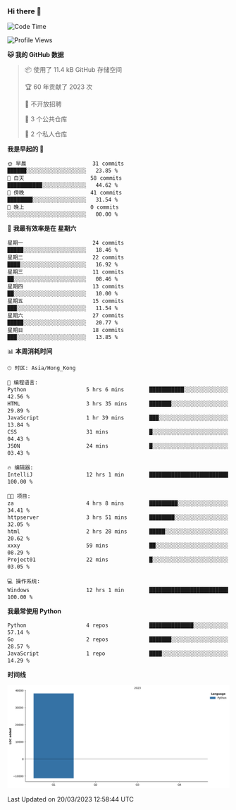### Hi there 👋

<!--
**Mrzqd/Mrzqd** is a ✨ _special_ ✨ repository because its `README.md` (this file) appears on your GitHub profile.

Here are some ideas to get you started:

- 🔭 I’m currently working on ...
- 🌱 I’m currently learning ...
- 👯 I’m looking to collaborate on ...
- 🤔 I’m looking for help with ...
- 💬 Ask me about ...
- 📫 How to reach me: ...
- 😄 Pronouns: ...
- ⚡ Fun fact: ...
-->
<!--START_SECTION:waka-->
![Code Time](http://img.shields.io/badge/Code%20Time-67%20hrs%2037%20mins-blue)

![Profile Views](http://img.shields.io/badge/%E4%B8%AA%E4%BA%BA%E8%B5%84%E6%96%99%E8%A7%82%E7%9C%8B%E6%AC%A1%E6%95%B0-9-blue)

**🐱 我的 GitHub 数据** 

> 📦  使用了 11.4 kB GitHub 存储空间 
 > 
> 🏆 60 年贡献了 2023 次
 > 
> 🚫 不开放招聘
 > 
> 📜 3 个公共仓库 
 > 
> 🔑 2 个私人仓库 
 > 
**我是早起的 🐤** 

```text
🌞 早晨                     31 commits          ██████░░░░░░░░░░░░░░░░░░░   23.85 % 
🌆 白天                     58 commits          ███████████░░░░░░░░░░░░░░   44.62 % 
🌃 傍晚                     41 commits          ████████░░░░░░░░░░░░░░░░░   31.54 % 
🌙 晚上                     0 commits           ░░░░░░░░░░░░░░░░░░░░░░░░░   00.00 % 
```
📅 **我最有效率是在 星期六** 

```text
星期一                      24 commits          █████░░░░░░░░░░░░░░░░░░░░   18.46 % 
星期二                      22 commits          ████░░░░░░░░░░░░░░░░░░░░░   16.92 % 
星期三                      11 commits          ██░░░░░░░░░░░░░░░░░░░░░░░   08.46 % 
星期四                      13 commits          ██░░░░░░░░░░░░░░░░░░░░░░░   10.00 % 
星期五                      15 commits          ███░░░░░░░░░░░░░░░░░░░░░░   11.54 % 
星期六                      27 commits          █████░░░░░░░░░░░░░░░░░░░░   20.77 % 
星期日                      18 commits          ███░░░░░░░░░░░░░░░░░░░░░░   13.85 % 
```


📊 **本周消耗时间** 

```text
🕑︎ 时区: Asia/Hong_Kong

💬 编程语言: 
Python                   5 hrs 6 mins        ███████████░░░░░░░░░░░░░░   42.56 % 
HTML                     3 hrs 35 mins       ███████░░░░░░░░░░░░░░░░░░   29.89 % 
JavaScript               1 hr 39 mins        ███░░░░░░░░░░░░░░░░░░░░░░   13.84 % 
CSS                      31 mins             █░░░░░░░░░░░░░░░░░░░░░░░░   04.43 % 
JSON                     24 mins             █░░░░░░░░░░░░░░░░░░░░░░░░   03.43 % 

🔥 编辑器: 
IntelliJ                 12 hrs 1 min        █████████████████████████   100.00 % 

🐱‍💻 项目: 
za                       4 hrs 8 mins        █████████░░░░░░░░░░░░░░░░   34.41 % 
httpserver               3 hrs 51 mins       ████████░░░░░░░░░░░░░░░░░   32.05 % 
html                     2 hrs 28 mins       █████░░░░░░░░░░░░░░░░░░░░   20.62 % 
xxxy                     59 mins             ██░░░░░░░░░░░░░░░░░░░░░░░   08.29 % 
Project01                22 mins             █░░░░░░░░░░░░░░░░░░░░░░░░   03.05 % 

💻 操作系统: 
Windows                  12 hrs 1 min        █████████████████████████   100.00 % 
```

**我最常使用 Python** 

```text
Python                   4 repos             ██████████████░░░░░░░░░░░   57.14 % 
Go                       2 repos             ███████░░░░░░░░░░░░░░░░░░   28.57 % 
JavaScript               1 repo              ████░░░░░░░░░░░░░░░░░░░░░   14.29 % 
```



**时间线**

![Lines of Code chart](https://raw.githubusercontent.com/Mrzqd/Mrzqd/main/assets/bar_graph.png)


 Last Updated on 20/03/2023 12:58:44 UTC
<!--END_SECTION:waka-->
